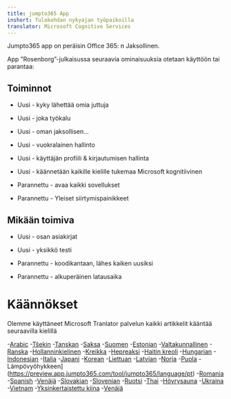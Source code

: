 ```yaml
---
title: jumpto365 App
inshort: Tulokohdan nykyajan työpaikoilla
translator: Microsoft Cognitive Services
---
```



Jumpto365 app on peräisin Office 365: n Jaksollinen. 

App ”Rosenborg”-julkaisussa seuraavia ominaisuuksia otetaan käyttöön tai parantaa:

## Toiminnot

* Uusi - kyky lähettää omia juttuja

* Uusi - joka työkalu

* Uusi - oman jaksollisen...

* Uusi - vuokralainen hallinto

* Uusi - käyttäjän profiili & kirjautumisen hallinta

* Uusi - käännetään kaikille kielille tukemaa Microsoft kognitiivinen

* Parannettu - avaa kaikki sovellukset

* Parannettu - Yleiset siirtymispainikkeet

## Mikään toimiva

* Uusi - osan asiakirjat

* Uusi - yksikkö testi

* Parannettu - koodikantaan, lähes kaiken uusiksi

* Parannettu - alkuperäinen latausaika


# Käännökset
Olemme käyttäneet Microsoft Tranlator palvelun kaikki artikkelit kääntää seuraavilla kielillä

-[Arabic](https://preview.app.jumpto365.com/tool/jumpto365/language/ar)
-[Tšekin](https://preview.app.jumpto365.com/tool/jumpto365/language/cs)
-[Tanskan](https://preview.app.jumpto365.com/tool/jumpto365/language/da)
-[Saksa](https://preview.app.jumpto365.com/tool/jumpto365/language/de)
-[Suomen](https://preview.app.jumpto365.com/tool/jumpto365/language/en)
-[Estonian](https://preview.app.jumpto365.com/tool/jumpto365/language/et)
-[Valtakunnallinen](https://preview.app.jumpto365.com/tool/jumpto365/language/fi)
-[Ranska](https://preview.app.jumpto365.com/tool/jumpto365/language/fr)
-[Hollanninkielinen](https://preview.app.jumpto365.com/tool/jumpto365/language/nl)
-[Kreikka](https://preview.app.jumpto365.com/tool/jumpto365/language/el)
-[Hepreaksi](https://preview.app.jumpto365.com/tool/jumpto365/language/he)
-[Haitin kreoli](https://preview.app.jumpto365.com/tool/jumpto365/language/ht)
-[Hungarian](https://preview.app.jumpto365.com/tool/jumpto365/language/hu)
-[Indonesian](https://preview.app.jumpto365.com/tool/jumpto365/language/id)
-[Italia](https://preview.app.jumpto365.com/tool/jumpto365/language/it)
-[Japani](https://preview.app.jumpto365.com/tool/jumpto365/language/ja)
-[Korean](https://preview.app.jumpto365.com/tool/jumpto365/language/ko)
-[Liettuan](https://preview.app.jumpto365.com/tool/jumpto365/language/lt)
-[Latvian](https://preview.app.jumpto365.com/tool/jumpto365/language/lv)
-[Norja](https://preview.app.jumpto365.com/tool/jumpto365/language/no)
-[Puola](https://preview.app.jumpto365.com/tool/jumpto365/language/pl)
-Lämpövyöhykkeen](https://preview.app.jumpto365.com/tool/jumpto365/language/pt)
-[Romania](https://preview.app.jumpto365.com/tool/jumpto365/language/ro)
-[Spanish](https://preview.app.jumpto365.com/tool/jumpto365/language/es)
-[Venäjä](https://preview.app.jumpto365.com/tool/jumpto365/language/ru)
-[Slovakian](https://preview.app.jumpto365.com/tool/jumpto365/language/sk)
-[Slovenian](https://preview.app.jumpto365.com/tool/jumpto365/language/sl)
-[Ruotsi](https://preview.app.jumpto365.com/tool/jumpto365/language/sv)
-[Thai](https://preview.app.jumpto365.com/tool/jumpto365/language/th)
-[Höyrysauna](https://preview.app.jumpto365.com/tool/jumpto365/language/tr)
-[Ukraina](https://preview.app.jumpto365.com/tool/jumpto365/language/uk)
-[Vietnam](https://preview.app.jumpto365.com/tool/jumpto365/language/vi)
-[Yksinkertaistettu kiina](https://preview.app.jumpto365.com/tool/jumpto365/language/zh-CHS)
-[Venäjä](https://preview.app.jumpto365.com/tool/jumpto365/language/zh-CHT)


